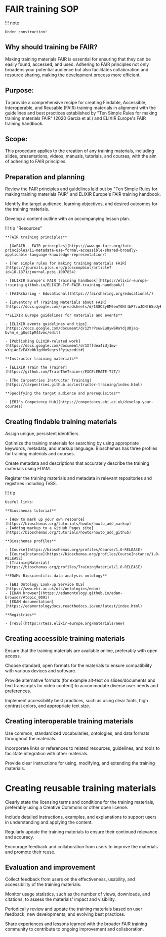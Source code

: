 # FAIR training SOP

!!! note 
    
    Under construction!

## Why should training be FAIR?

Making training materials FAIR is essential for ensuring that they can be easily found, accessed, and used. Adhering to FAIR principles not only broadens your potential audience but also facilitates collaboration and resource sharing, making the development process more efficient.

## Purpose: 

To provide a comprehensive recipe for creating Findable, Accessible, Interoperable, and Reusable (FAIR) training materials in alignment with the guidelines and best practices established by "Ten Simple Rules for making training materials FAIR" (2020 Garcia et al.) and ELIXIR Europe's FAIR training handbook.

## Scope: 

This procedure applies to the creation of any training materials, including slides, presentations, videos, manuals, tutorials, and courses, with the aim of adhering to FAIR principles.

## Preparation and planning

Review the FAIR principles and guidelines laid out by "Ten Simple Rules for making training materials FAIR" and ELIXIR Europe's FAIR training handbook.

Identify the target audience, learning objectives, and desired outcomes for the training materials.

Develop a content outline with an accompanying lesson plan.

!!! tip "Resources"

    **FAIR training principles**

    - [GoFAIR - FAIR principles](https://www.go-fair.org/fair-principles/i1-metadata-use-formal-accessible-shared-broadly-applicable-language-knowledge-representation/)

    - [Ten simple rules for making training materials FAIR](https://journals.plos.org/ploscompbiol/article?id=10.1371/journal.pcbi.1007854)

    - [ELIXIR Europe's FAIR training handbook](https://elixir-europe-training.github.io/ELIXIR-TrP-FAIR-training-handbook/)

    - [FAIRsharing - Educational](https://fairsharing.org/educational/)

    - [Inventory of Training Materials about FAIR](https://docs.google.com/spreadsheets/d/1S8O3y0M9enTGNf4bF7cuJQHf65oUyRTYGSRPtynZEUk/edit#)

    **ELIXIR Europe guidelines for materials and events**

    - [ELIXIR events guidelines and tips](https://docs.google.com/document/d/12YrPsuwEuUywSRaYdjUDjaq-bvhm_e_gOqd1pM44vmc/edit)

    - [Publishing ELIXIR-related work](https://docs.google.com/document/d/1Xffdea4iUj1mv-vYgiAoZzFAXe0b1gdHo9egrsfPyjw/edit#)

    **Instructor training materials**

    - [ELIXIR Train the Trainer](https://github.com/TrainTheTrainer/EXCELERATE-TtT/)

    - [The Carpentries Instructor Training](https://carpentries.github.io/instructor-training/index.html)

    **Specifying the target audience and prerequisites**

    - [EBI's Competency Hub](https://competency.ebi.ac.uk/develop-your-courses)

## Creating findable training materials
Assign unique, persistent identifiers.

Optimize the training materials for searching by using appropriate keywords, metadata, and markup language. Bioschemas has three profiles for training materials and courses.

Create metadata and descriptions that accurately describe the training materials using EDAM.

Register the training materials and metadata in relevant repositories and registries including TeSS.

!!! tip

    Useful links:

    **Bioschemas tutorial**

    - [How to mark up your own resource](https://bioschemas.org/tutorials/howto/howto_add_markup)
    - [Adding markup to a GitHub Pages site](https://bioschemas.org/tutorials/howto/howto_add_github)

    **Bioschemas profiles**

    - [Course](https://bioschemas.org/profiles/Course/1.0-RELEASE)
    - [CourseInstance](https://bioschemas.org/profiles/CourseInstance/1.0-RELEASE)
    - [TrainingMaterial](https://bioschemas.org/profiles/TrainingMaterial/1.0-RELEASE)

    **EDAM: Bioscientific data analysis ontology**

    - [EBI Ontology Look-up Service OLS](https://www.ebi.ac.uk/ols/ontologies/edam)
    - [EDAM browser](https://edamontology.github.io/edam-browser/#topic_0091)
    - [EDAM documentation](https://edamontologydocs.readthedocs.io/en/latest/index.html)

    **Registries**

    - [TeSS](https://tess.elixir-europe.org/materials/new)


## Creating accessible training materials
Ensure that the training materials are available online, preferably with open access.

Choose standard, open formats for the materials to ensure compatibility with various devices and software.

Provide alternative formats (for example alt-text on slides/documents and text transcripts for video content) to accommodate diverse user needs and preferences.

Implement accessibility best practices, such as using clear fonts, high contrast colors, and appropriate text size.

## Creating interoperable training materials
Use common, standardized vocabularies, ontologies, and data formats throughout the materials.

Incorporate links or references to related resources, guidelines, and tools to facilitate integration with other materials.

Provide clear instructions for using, modifying, and extending the training materials.

# Creating reusable training materials
Clearly state the licensing terms and conditions for the training materials, preferably using a Creative Commons or other open license.

Include detailed instructions, examples, and explanations to support users in understanding and applying the content.

Regularly update the training materials to ensure their continued relevance and accuracy.

Encourage feedback and collaboration from users to improve the materials and promote their reuse.

## Evaluation and improvement
Collect feedback from users on the effectiveness, usability, and accessibility of the training materials.

Monitor usage statistics, such as the number of views, downloads, and citations, to assess the materials' impact and visibility.

Periodically review and update the training materials based on user feedback, new developments, and evolving best practices.

Share experiences and lessons learned with the broader FAIR training community to contribute to ongoing improvement and collaboration.